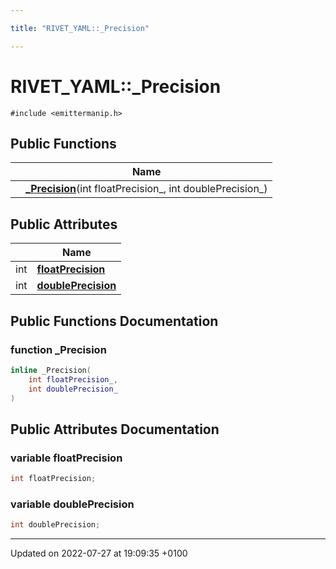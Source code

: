 ```yaml
---

title: "RIVET_YAML::_Precision"

---
```


# RIVET_YAML::_Precision






`#include <emittermanip.h>`

## Public Functions

|                | Name           |
| -------------- | -------------- |
| | **[_Precision](http://example.org/classes/structrivet__yaml_1_1__precision/#function--precision)**(int floatPrecision_, int doublePrecision_) |

## Public Attributes

|                | Name           |
| -------------- | -------------- |
| int | **[floatPrecision](http://example.org/classes/structrivet__yaml_1_1__precision/#variable-floatprecision)**  |
| int | **[doublePrecision](http://example.org/classes/structrivet__yaml_1_1__precision/#variable-doubleprecision)**  |

## Public Functions Documentation

### function _Precision

```cpp
inline _Precision(
    int floatPrecision_,
    int doublePrecision_
)
```


## Public Attributes Documentation

### variable floatPrecision

```cpp
int floatPrecision;
```


### variable doublePrecision

```cpp
int doublePrecision;
```


-------------------------------

Updated on 2022-07-27 at 19:09:35 +0100